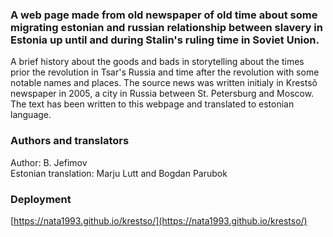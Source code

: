 ### A web page made from old newspaper of old time about some migrating estonian and russian relationship between slavery in Estonia up until and during Stalin's ruling time in Soviet Union.

A brief history about the goods and bads in storytelling about the times prior the revolution in Tsar's Russia and time after the revolution with some notable names and places.
The source news was written initialy in Krestsõ newspaper in 2005, a city in Russia between St. Petersburg and Moscow. The text has been written to
this webpage and translated to estonian language.

### Authors and translators
Author: B. Jefimov  
Estonian translation: Marju Lutt and Bogdan Parubok

### Deployment
[https://nata1993.github.io/krestso/](https://nata1993.github.io/krestso/)
